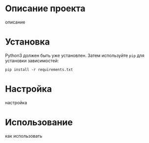 # Описание проекта

описание 

# Установка

Python3 должен быть уже установлен.
Затем используйте `pip` для установки зависимостей:

```
pip install -r requirements.txt
```

# Настройка 

настройка 

# Использование

как использовать




